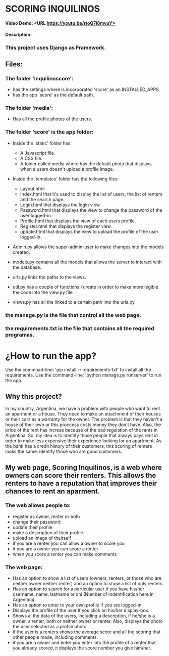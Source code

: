# SCORING INQUILINOS
#### Video Demo:  <URL https://youtu.be/rtoQ7l8mvuY>
#### Description:

### This project uses Django as Framework.
## Files:
### The folder 'inquilinoscore':
* has the settings where is incorporated 'score' as an INSTALLED_APPS.
* has the app 'score' as the default path.

### The folder 'media':
* Has all the profile photos of the users.

### The folder 'score' is the app folder:
* Inside the 'static' folder has:
    * A Javascript file.
    * A CSS file.
    * A folder called media where has the default photo that displays when a users doesn't upload a profile image.

* Inside the 'templates' folder has the following files:
    * Layout.html
    * Index.html that it's used to display the list of users, the list of renters and the search page.
    * Login.html that displays the login view.
    * Password.html that displays the view to change the password of the user logged-in.
    * Profile.html that displays the view of each users profile.
    * Register.html that displays the register view.
    * update.html that displays the view to upload the profile of the user logged-in.

* Admin.py allows the super-admin-user to make changes into the models created.
* models.py contains all the models that allows the server to interact with the database.
* urls.py links the paths to the views.
* util.py has a couple of functions I create in order to make more legible the code into the view.py file.
* views.py has all the linked to a certain path into the urls.py.


### the manage.py is the file that control all the web page.
### the requirements.txt is the file that contains all the required programas.


# ¿How to run the app?
Use the commnad-line: 'pip install -r requirements-txt' to install all the requirements.
Use the command-line: 'python manage.py runserver' to run the app.


## Why this project?
In my country, Argentina, we have a problem with people who want to rent an aparment or a house. They need to make an attachment of their houses or their cars as a warranty for the owner. The problem is that they haven't a house of their own or this proccess costs money they don't have.
Also, the price of the rent has increse because of the bad regulation of the rents in Argentina.
So, my idea is to identify those people that always pays rent in order to make less expensive their experience looking for an apartment. As the bank has a credit history of their customers, this scoring of renters looks the same: identify those who are good customers.


## My web page, Scoring Inquilinos, is a web where owners can score their renters. This allows the renters to have a reputation that improves their chances to rent an aparment.

### The web allows people to:
* register as owner, renter or both
* change their password
* update their profile
* make a description of their profile
* upload an image of theirself
* if you are a renter you can allow a owner to score you
* if you are a owner you can score a renter
* when you score a renter you can make comments

### The web page:
* Has an option to show a list of users (owners, renters, or those who are neither owner neither renter) and an option to show a list of only renters.
* Has an option to search for a particular user if you have his/her username, name, lastname or dni (Number of indentification here in Argentina).
* Has an option to enter to your own profile if you are logged-in.
* Displays the profile of the user if you click on his/her display-box.
* Shows al the data of the users, including a description, if he/she is a owner, a renter, both or neither owner or renter. Also, displays the photo the user selected as a profile photo.
* if the user is a renters shows the average score and all the scoring that other people made, including comments.
* if you are a owner and enter you enter into the profile of a renter that you already scored, it displays the score number you give him/her.
